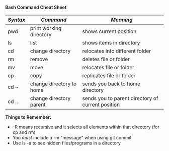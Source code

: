 **Bash Command Cheat Sheet**  

*Syntax* | *Command* | *Meaning*  
------ | ------- | -------  
pwd | print working directory | shows current position  
ls | list | shows items in directory  
cd | change directory | relocates into different folder  
rm | remove | deletes file or folder  
mv | move | relocates file or folder  
cp | copy | replicates file or folder  
cd ~ | change directory to home | sends you back to home directory  
cd .. | change directory parent | sends you to parent directory of current position  


**Things to Remember:**  
* -R means recursive and it selects all elements within that directory (for cp and rm)
* You _must_ include a -m "message" when using git commit
* Use ls -a to see hidden files/programs in a directory

